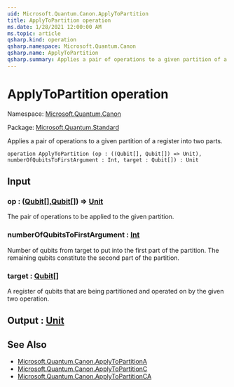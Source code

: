 ```yaml
---
uid: Microsoft.Quantum.Canon.ApplyToPartition
title: ApplyToPartition operation
ms.date: 1/28/2021 12:00:00 AM
ms.topic: article
qsharp.kind: operation
qsharp.namespace: Microsoft.Quantum.Canon
qsharp.name: ApplyToPartition
qsharp.summary: Applies a pair of operations to a given partition of a register into two parts.
---
```


# ApplyToPartition operation

Namespace: [Microsoft.Quantum.Canon](xref:Microsoft.Quantum.Canon)

Package: [Microsoft.Quantum.Standard](https://nuget.org/packages/Microsoft.Quantum.Standard)


Applies a pair of operations to a given partition of a register into two parts.

```qsharp
operation ApplyToPartition (op : ((Qubit[], Qubit[]) => Unit), numberOfQubitsToFirstArgument : Int, target : Qubit[]) : Unit
```


## Input

### op : ([Qubit](xref:microsoft.quantum.lang-ref.qubit)[],[Qubit](xref:microsoft.quantum.lang-ref.qubit)[]) => [Unit](xref:microsoft.quantum.lang-ref.unit) 

The pair of operations to be applied to the given partition.


### numberOfQubitsToFirstArgument : [Int](xref:microsoft.quantum.lang-ref.int)

Number of qubits from target to put into the first part of the partition.The remaining qubits constitute the second part of the partition.


### target : [Qubit](xref:microsoft.quantum.lang-ref.qubit)[]

A register of qubits that are being partitioned and operated on by thegiven two operation.



## Output : [Unit](xref:microsoft.quantum.lang-ref.unit)



## See Also

- [Microsoft.Quantum.Canon.ApplyToPartitionA](xref:Microsoft.Quantum.Canon.ApplyToPartitionA)
- [Microsoft.Quantum.Canon.ApplyToPartitionC](xref:Microsoft.Quantum.Canon.ApplyToPartitionC)
- [Microsoft.Quantum.Canon.ApplyToPartitionCA](xref:Microsoft.Quantum.Canon.ApplyToPartitionCA)